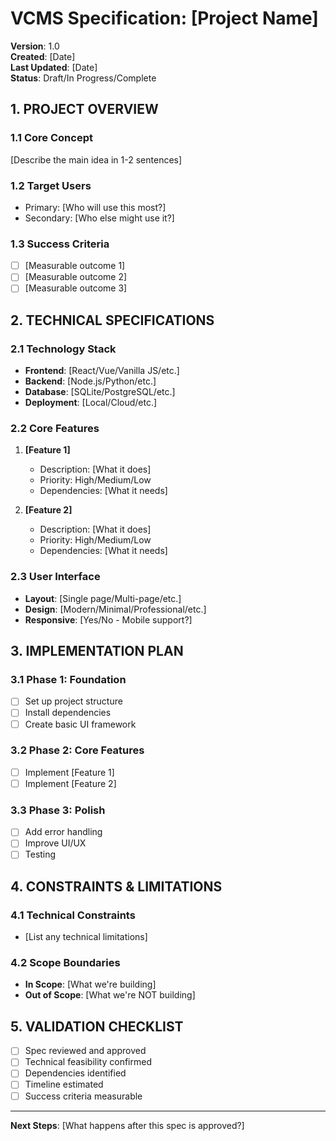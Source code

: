 # VCMS Specification: [Project Name]

**Version**: 1.0  
**Created**: [Date]  
**Last Updated**: [Date]  
**Status**: Draft/In Progress/Complete

## 1. PROJECT OVERVIEW

### 1.1 Core Concept
[Describe the main idea in 1-2 sentences]

### 1.2 Target Users
- Primary: [Who will use this most?]
- Secondary: [Who else might use it?]

### 1.3 Success Criteria
- [ ] [Measurable outcome 1]
- [ ] [Measurable outcome 2]
- [ ] [Measurable outcome 3]

## 2. TECHNICAL SPECIFICATIONS

### 2.1 Technology Stack
- **Frontend**: [React/Vue/Vanilla JS/etc.]
- **Backend**: [Node.js/Python/etc.]
- **Database**: [SQLite/PostgreSQL/etc.]
- **Deployment**: [Local/Cloud/etc.]

### 2.2 Core Features
1. **[Feature 1]**
   - Description: [What it does]
   - Priority: High/Medium/Low
   - Dependencies: [What it needs]

2. **[Feature 2]**
   - Description: [What it does]
   - Priority: High/Medium/Low
   - Dependencies: [What it needs]

### 2.3 User Interface
- **Layout**: [Single page/Multi-page/etc.]
- **Design**: [Modern/Minimal/Professional/etc.]
- **Responsive**: [Yes/No - Mobile support?]

## 3. IMPLEMENTATION PLAN

### 3.1 Phase 1: Foundation
- [ ] Set up project structure
- [ ] Install dependencies
- [ ] Create basic UI framework

### 3.2 Phase 2: Core Features
- [ ] Implement [Feature 1]
- [ ] Implement [Feature 2]

### 3.3 Phase 3: Polish
- [ ] Add error handling
- [ ] Improve UI/UX
- [ ] Testing

## 4. CONSTRAINTS & LIMITATIONS

### 4.1 Technical Constraints
- [List any technical limitations]

### 4.2 Scope Boundaries
- **In Scope**: [What we're building]
- **Out of Scope**: [What we're NOT building]

## 5. VALIDATION CHECKLIST

- [ ] Spec reviewed and approved
- [ ] Technical feasibility confirmed
- [ ] Dependencies identified
- [ ] Timeline estimated
- [ ] Success criteria measurable

---

**Next Steps**: [What happens after this spec is approved?] 